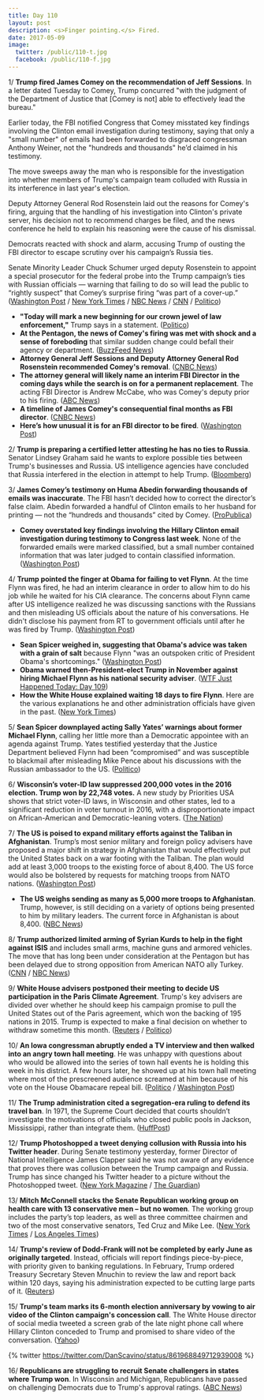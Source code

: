 ```yaml
---
title: Day 110
layout: post
description: <s>Finger pointing.</s> Fired.
date: 2017-05-09
image:
  twitter: /public/110-t.jpg
  facebook: /public/110-f.jpg
---
```


1/ **Trump fired James Comey on the recommendation of Jeff Sessions**. In a letter dated Tuesday to Comey, Trump concurred "with the judgment of the Department of Justice that [Comey is not] able to effectively lead the bureau." 

Earlier today, the FBI notified Congress that Comey misstated key findings involving the Clinton email investigation during testimony, saying that only a "small number" of emails had been forwarded to disgraced congressman Anthony Weiner, not the "hundreds and thousands" he’d claimed in his testimony. 

The move sweeps away the man who is responsible for the investigation into whether members of Trump's campaign team colluded with Russia in its interference in last year's election. 

Deputy Attorney General Rod Rosenstein laid out the reasons for Comey's firing, arguing that the handling of his investigation into Clinton's private server, his decision not to recommend charges be filed, and the news conference he held to explain his reasoning were the cause of his dismissal.

Democrats reacted with shock and alarm, accusing Trump of ousting the FBI director to escape scrutiny over his campaign’s Russia ties.

Senate Minority Leader Chuck Schumer urged deputy Rosenstein to appoint a special prosecutor for the federal probe into the Trump campaign’s ties with Russian officials — warning that failing to do so will lead the public to “rightly suspect” that Comey’s surprise firing “was part of a cover-up.” ([Washington Post](https://www.washingtonpost.com/world/national-security/comey-misstated-key-clinton-email-evidence-at-hearing-say-people-close-to-investigation/2017/05/09/074c1c7e-34bd-11e7-b373-418f6849a004_story.html) / [New York Times](https://www.nytimes.com/2017/05/09/us/politics/james-comey-fired-fbi.html) / [NBC News](http://www.nbcnews.com/news/us-news/trump-fires-fbi-director-james-comey-n757101) / [CNN](http://www.cnn.com/2017/05/09/politics/james-comey-fbi-trump-white-out/) / [Politico](http://www.politico.com/story/2017/05/09/comey-firing-congress-reaction-238180))

* **"Today will mark a new beginning for our crown jewel of law enforcement,"** Trump says in a statement. ([Politico](http://www.politico.com/story/2017/05/09/trump-fires-fbi-director-james-comey-238175))
* **At the Pentagon, the news of Comey's firing was met with shock and a sense of foreboding** that similar sudden change could befall their agency or department. ([BuzzFeed News](https://www.buzzfeed.com/salvadorhernandez/president-trump-has-fired-fbi-director-james-comey))
* **Attorney General Jeff Sessions and Deputy Attorney General Rod Rosenstein recommended Comey's removal**. ([CNBC News](http://www.cnbc.com/2017/05/09/trump-fires-fbi-director-comey.html))
* **The attorney general will likely name an interim FBI Director in the coming days while the search is on for a permanent replacement**. The acting FBI Director is Andrew McCabe, who was Comey's deputy prior to his firing. ([ABC News](http://abcnews.go.com/Politics/fbi-director-james-comey-fired/story?id=47309009))
* **A timeline of James Comey's consequential final months as FBI director**. ([CNBC News](http://www.cnbc.com/2017/05/09/a-timeline-of-james-comeys-consequential-final-months-as-fbi-director.html))
* **Here’s how unusual it is for an FBI director to be fired**. ([Washington Post](https://www.washingtonpost.com/news/politics/wp/2017/05/09/heres-how-unusual-it-is-for-an-fbi-director-to-be-fired/))

2/ **Trump is preparing a certified letter attesting he has no ties to Russia**. Senator Lindsey Graham said he wants to explore possible ties between Trump's businesses and Russia. US intelligence agencies have concluded that Russia interfered in the election in attempt to help Trump. ([Bloomberg](https://www.bloomberg.com/news/articles/2017-05-09/trump-preparing-certified-letter-attesting-to-no-russia-ties))

3/ **James Comey’s testimony on Huma Abedin forwarding thousands of emails was inaccurate**. The FBI hasn’t decided how to correct the director’s false claim. Abedin forwarded a handful of Clinton emails to her husband for printing — not the “hundreds and thousands” cited by Comey. ([ProPublica](https://www.propublica.org/article/comeys-testimony-on-huma-abedin-forwarding-emails-was-inaccurate))

* **Comey overstated key findings involving the Hillary Clinton email investigation during testimony to Congress last week**. None of the forwarded emails were marked classified, but a small number contained information that was later judged to contain classified information. ([Washington Post](https://www.washingtonpost.com/world/national-security/comey-misstated-key-clinton-email-evidence-at-hearing-say-people-close-to-investigation/2017/05/09/074c1c7e-34bd-11e7-b373-418f6849a004_story.html))

4/ **Trump pointed the finger at Obama for failing to vet Flynn**. At the time Flynn was fired, he had an interim clearance in order to allow him to do his job while he waited for his CIA clearance. The concerns about Flynn came after US intelligence realized he was discussing sanctions with the Russians and then misleading US officials about the nature of his conversations. He didn't disclose his payment from RT to government officials until after he was fired by Trump. ([Washington Post](https://www.washingtonpost.com/news/fact-checker/wp/2017/05/09/trumps-pointing-of-the-finger-at-obama-for-failing-to-vet-flynn/))

* **Sean Spicer weighed in, suggesting that Obama's advice was taken with a grain of salt** because Flynn "was an outspoken critic of President Obama's shortcomings." ([Washington Post](https://www.washingtonpost.com/news/the-fix/wp/2017/05/08/why-did-trump-ignore-obama-and-sally-yates-about-michael-flynn-because-they-were-losers-apparently/))
* **Obama warned then-President-elect Trump in November against hiring Michael Flynn as his national security adviser**. ([WTF Just Happened Today: Day 109](https://whatthefuckjusthappenedtoday.com/2017/05/08/Day-109/#1-obama-warned-then-president-elect))
* **How the White House explained waiting 18 days to fire Flynn**. Here are the various explanations he and other administration officials have given in the past. ([New York Times](https://www.nytimes.com/2017/05/09/us/politics/michael-flynn-russia.html))

5/ **Sean Spicer downplayed acting Sally Yates’ warnings about former Michael Flynn**, calling her little more than a Democratic appointee with an agenda against Trump. Yates testified yesterday that the Justice Department believed Flynn had been “compromised” and was susceptible to blackmail after misleading Mike Pence about his discussions with the Russian ambassador to the US. ([Politico](http://www.politico.com/story/2017/05/09/sean-spicer-trump-michael-flynn-resignation-238161))

6/ **Wisconsin’s voter-ID law suppressed 200,000 votes in the 2016 election. Trump won by 22,748 votes.**  A new study by Priorities USA shows that strict voter-ID laws, in Wisconsin and other states, led to a significant reduction in voter turnout in 2016, with a disproportionate impact on African-American and Democratic-leaning voters. ([The Nation](https://www.thenation.com/article/wisconsins-voter-id-law-suppressed-200000-votes-trump-won-by-23000/))

7/ **The US is poised to expand military efforts against the Taliban in Afghanistan**. Trump’s most senior military and foreign policy advisers have proposed a major shift in strategy in Afghanistan that would effectively put the United States back on a war footing with the Taliban. The plan would add at least 3,000 troops to the existing force of about 8,400. The US force would also be bolstered by requests for matching troops from NATO nations. ([Washington Post](https://www.washingtonpost.com/world/national-security/us-poised-to-expand-military-effort-against-taliban-in-afghanistan/2017/05/08/356c4930-33fa-11e7-b412-62beef8121f7_story.html))

* **The US weighs sending as many as 5,000 more troops to Afghanistan**. Trump, however, is still deciding on a variety of options being presented to him by military leaders. The current force in Afghanistan is about 8,400. ([NBC News](http://www.nbcnews.com/news/world/trump-weighs-sending-many-5-000-more-troops-afghanistan-n756751))

8/ **Trump authorized limited arming of Syrian Kurds to help in the fight against ISIS** and includes small arms, machine guns and armored vehicles. The move that has long been under consideration at the Pentagon but has been delayed due to strong opposition from American NATO ally Turkey. ([CNN](http://www.cnn.com/2017/05/09/politics/us-arms-kurds-syria-turkey/) / [NBC News](http://www.nbcnews.com/news/us-news/officials-trump-approves-plan-arm-syrian-kurds-n756886))

9/ **White House advisers postponed their meeting to decide US participation in the Paris Climate Agreement**. Trump's key advisers are divided over whether he should keep his campaign promise to pull the United States out of the Paris agreement, which won the backing of 195 nations in 2015. Trump is expected to make a final decision on whether to withdraw sometime this month. ([Reuters](http://www.reuters.com/article/us-usa-trump-climate-idUSKBN185098) / [Politico](http://www.politico.com/story/2017/05/08/paris-climate-deal-meeting-238138))

10/ **An Iowa congressman abruptly ended a TV interview and then walked into an angry town hall meeting**. He was unhappy with questions about who would be allowed into the series of town hall events he is holding this week in his district. A few hours later, he showed up at his town hall meeting where most of the prescreened audience screamed at him because of his vote on the House Obamacare repeal bill. ([Politico](http://www.politico.com/story/2017/05/09/rod-blum-walks-out-of-interview-238145) / [Washington Post](https://www.washingtonpost.com/news/powerpost/wp/2017/05/08/iowa-congressman-walks-out-of-a-tv-interview-and-into-an-angry-town-hall-meeting/))

11/ **The Trump administration cited a segregation-era ruling to defend its travel ban**. In 1971, the Supreme Court decided that courts shouldn’t investigate the motivations of officials who closed public pools in Jackson, Mississippi, rather than integrate them. ([HuffPost](http://www.huffingtonpost.com/entry/trump-administration-travel-ban-cites-segregation-ruling_us_5910da0ee4b0e7021e9a5cda))

12/ **Trump Photoshopped a tweet denying collusion with Russia into his Twitter header**. During Senate testimony yesterday, former Director of National Intelligence James Clapper said he was not aware of any evidence that proves there was collusion between the Trump campaign and Russia. Trump has since changed his Twitter header to a picture without the Photoshopped tweet. ([New York Magazine](http://nymag.com/daily/intelligencer/2017/05/trump-puts-russia-collusion-denial-in-his-twitter-header.html) / [The Guardian](https://www.theguardian.com/us-news/2017/may/09/trump-mocked-for-adding-one-of-his-own-tweets-to-twitter-banner))

13/ **Mitch McConnell stacks the Senate Republican working group on health care with 13 conservative men – but no women**. The working group includes the party’s top leaders, as well as three committee chairmen and two of the most conservative senators, Ted Cruz and Mike Lee. ([New York Times](https://www.nytimes.com/2017/05/08/us/politics/women-health-care-senate.html) / [Los Angeles Times](http://www.latimes.com/opinion/opinion-la/la-ol-women-health-care-overhaul-20170509-story.html))

14/ **Trump's review of Dodd-Frank will not be completed by early June as originally targeted**. Instead, officials will report findings piece-by-piece, with priority given to banking regulations. In February, Trump ordered Treasury Secretary Steven Mnuchin to review the law and report back within 120 days, saying his administration expected to be cutting large parts of it. ([Reuters](http://www.reuters.com/article/us-wall-street-trump-idUSKBN1842DW))

15/ **Trump's team marks its 6-month election anniversary by vowing to air video of the Clinton campaign's concession call**. The White House director of social media tweeted a screen grab of the late night phone call where Hillary Clinton conceded to Trump and promised to share video of the conversation. ([Yahoo](https://www.yahoo.com/news/trump-team-marks-6-month-election-anniversary-vowing-air-video-clinton-campaigns-concession-call-171259646.html))

{% twitter https://twitter.com/DanScavino/status/861968849712939008 %}

16/ **Republicans are struggling to recruit Senate challengers in states where Trump won**. In Wisconsin and Michigan, Republicans have passed on challenging Democrats due to Trump's approval ratings. ([ABC News](http://abcnews.go.com/Politics/wireStory/senate-gop-2018-edge-numbers-struggle-candidates-47291245))